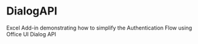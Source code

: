 # DialogAPI
Excel Add-in demonstrating how to simplify the Authentication Flow using Office UI Dialog API 
